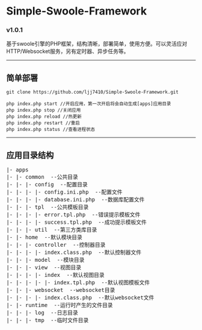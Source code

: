 # Simple-Swoole-Framework
### v1.0.1
基于swoole引擎的PHP框架，结构清晰，部署简单，使用方便。可以灵活应对HTTP/Websocket服务，另有定时器、异步任务等。

-----------
## 简单部署
<pre><code>git clone https://github.com/ljj7410/Simple-Swoole-Framework.git</code></pre>
<pre><code>php index.php start //开启应用，第一次开启将会自动生成[apps]应用目录
php index.php stop //关闭应用
php index.php reload //热更新
php index.php restart //重启
php index.php status //查看进程状态</code></pre>

----------
## 应用目录结构
<pre>
|- apps
|- |- common  --公共目录
|- |- |- config  --配置目录
|- |- |- |- config.ini.php  --配置文件
|- |- |- |- database.ini.php  --数据库配置文件
|- |- |- tpl  --公共模板目录
|- |- |- |- error.tpl.php  --错误提示模板文件
|- |- |- |- success.tpl.php  --成功提示模板文件
|- |- |- util  --第三方类库目录
|- |- home  --默认模块目录
|- |- |- controller  --控制器目录
|- |- |- |- index.class.php  --默认控制器文件
|- |- |- model  --模块目录
|- |- |- view  --视图目录
|- |- |- |- index  --默认视图目录
|- |- |- |- |- index.tpl.php  --默认视图模板文件
|- |- |- websocket  --websocket目录
|- |- |- |- index.class.php  --默认websocket文件
|- |- runtime  --运行时产生的文件目录
|- |- |- log  --日志目录
|- |- |- tmp  --临时文件目录
</pre>

